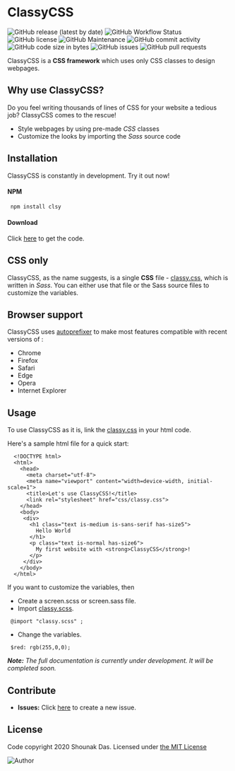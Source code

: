 # ClassyCSS

![GitHub release (latest by date)](https://img.shields.io/github/v/release/dasShounak/ClassyCSS?logo=github&style=flat)
![GitHub Workflow Status](https://img.shields.io/github/workflow/status/dasShounak/ClassyCSS/CI)
![GitHub license](https://img.shields.io/github/license/dasShounak/ClassyCSS?color=%23&style=flat)
![GitHub Maintenance](https://img.shields.io/maintenance/yes/2020?style=flat)
![GitHub commit activity](https://img.shields.io/github/commit-activity/m/dasShounak/ClassyCSS?style=flat&color=blueviolet)
![GitHub code size in bytes](https://img.shields.io/github/languages/code-size/dasShounak/ClassyCSS?style=flat)
![GitHub issues](https://img.shields.io/github/issues/dasShounak/ClassyCSS?style=flat)
![GitHub pull requests](https://img.shields.io/github/issues-pr/dasShounak/ClassyCSS?style=flat)

ClassyCSS is a **CSS framework** which uses only CSS classes to design webpages.

## Why use ClassyCSS?
 Do you feel writing thousands of lines of CSS for your website a tedious job? ClassyCSS comes to the rescue!
 * Style webpages by using pre-made _CSS_ classes
 * Customize the looks by importing the _Sass_ source code
 
## Installation
ClassyCSS is constantly in development. Try it out now!  
#### NPM
```sh
 npm install clsy
```

#### Download
Click [here](https://github.com/dasShounak/ClassyCSS/archive/master.zip) to get the code.

## CSS only
ClassyCSS, as the name suggests, is a single **CSS** file  - [classy.css](https://github.com/dasShounak/ClassyCSS/blob/master/css/classy.css), which is written in _Sass_. You can either use that file or the Sass source files to customize the variables.

## Browser support
ClassyCSS uses [autoprefixer](https://github.com/postcss/autoprefixer) to make most features compatible with recent versions of :
* Chrome
* Firefox
* Safari
* Edge
* Opera
* Internet Explorer

## Usage
To use ClassyCSS as it is, link the [classy.css](https://github.com/dasShounak/ClassyCSS/blob/master/css/classy.css) in your html code.

Here's a sample html file for a quick start:  
```
  <!DOCTYPE html>
  <html>
    <head>
      <meta charset="utf-8">
      <meta name="viewport" content="width=device-width, initial-scale=1">
      <title>Let's use ClassyCSS!</title>
      <link rel="stylesheet" href="css/classy.css">
    </head>
    <body>
     <div>
       <h1 class="text is-medium is-sans-serif has-size5">
         Hello World
       </h1>
       <p class="text is-normal has-size6">
         My first website with <strong>ClassyCSS</strong>!
       </p>
     </div>
    </body>
  </html>
```

If you want to customize the variables, then
* Create a screen.scss or screen.sass file.
* Import [classy.scss](https://github.com/dasShounak/ClassyCSS/blob/master/classy.scss).  
```
 @import "classy.scss" ;
```  
* Change the variables.
```
 $red: rgb(255,0,0);
```

_**Note:** The full documentation is currently under development. It will be completed soon._


## Contribute
* **Issues:** Click [here](https://github.com/dasShounak/ClassyCSS/issues?q=is%3Aissue+is%3Aopen) to create a new issue.


## License
Code copyright 2020 Shounak Das. Licensed under [the MIT License](https://github.com/dasShounak/ClassyCSS/blob/master/LICENSE)  


![Author](https://img.shields.io/badge/Author-Shounak%20Das-%2318e0b8?style=for-the-badge)  
